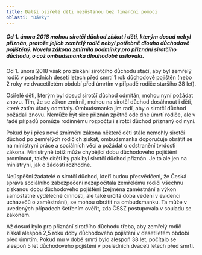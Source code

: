```yaml
---
title: Další osiřelé děti nezůstanou bez finanční pomoci
oblasti: "Dávky"
---
```


<h5>Od 1. února 2018 mohou sirotčí důchod získat i děti, kterým dosud nebyl přiznán, protože jejich zemřelý rodič nebyl potřebně dlouho důchodově pojištěný. Novela zákona zmírnila podmínky pro přiznání sirotčího důchodu, o což ombudsmanka dlouhodobě usilovala.</h5><p>Od 1. února 2018 však pro získání sirotčího důchodu stačí, aby byl zemřelý rodič v posledních deseti letech před smrtí 1 rok důchodově pojištěn (nebo 2 roky ve dvacetiletém období před úmrtím v případě rodiče staršího 38 let).</p><p>Osiřelé děti, kterým byl dosud sirotčí důchod odmítán, mohou nyní požádat znovu. Tím, že se zákon zmírnil, mohou na sirotčí důchod dosáhnout i děti, které zatím úřady odmítaly. Ombudsmanka jim radí, aby o sirotčí důchod požádali znovu. Nemůže být sice přiznán zpětně ode dne úmrtí rodiče, ale v řadě případů pomůže rodinnému rozpočtu i sirotčí důchod přiznaný od nyní.</p><p>Pokud by i přes nové zmírnění zákona některé děti stále nemohly sirotčí důchod po zemřelých rodičích získat, ombudsmanka doporučuje obrátit se na ministryni práce a sociálních věcí a požádat o odstranění tvrdosti zákona. Ministryně totiž může chybějící dobu důchodového pojištění prominout, takže dítěti by pak byl sirotčí důchod přiznán. Je to ale jen na ministryni, jak o žádosti rozhodne.</p><p>Neúspěšní žadatelé o sirotčí důchod, kteří budou přesvědčeni, že Česká správa sociálního zabezpečení nezapočítala zemřelému rodiči všechnu získanou dobu důchodového pojištění (zejména zaměstnání a výkon samostatné výdělečné činnosti, ale také určitá doba vedení v evidenci uchazečů o zaměstnání), se mohou obrátit na ombudsmanku. Ta může v uvedených případech šetřením ověřit, zda ČSSZ postupovala v souladu se zákonem.</p><p>Až dosud bylo pro přiznání sirotčího důchodu třeba, aby zemřelý rodič získal alespoň 2,5 roku doby důchodového pojištění v desetiletém období před úmrtím. Pokud mu v době smrti bylo alespoň 38 let, počítalo se alespoň 5 let důchodového pojištění v posledních dvaceti letech před smrtí.</p></div>
